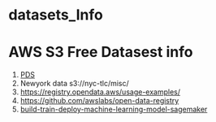 # datasets_Info
# AWS S3 Free Datasest info
1. [PDS](s3://amazon-reviews-pds)
2. Newyork data	s3://nyc-tlc/misc/
3.	https://registry.opendata.aws/usage-examples/
4. 	https://github.com/awslabs/open-data-registry
5. 	[build-train-deploy-machine-learning-model-sagemaker](https://d1.awsstatic.com/tmt/build-train-deploy-machine-learning-model-sagemaker/bank_clean.27f01fbbdf43271788427f3682996ae29ceca05d.csv)
